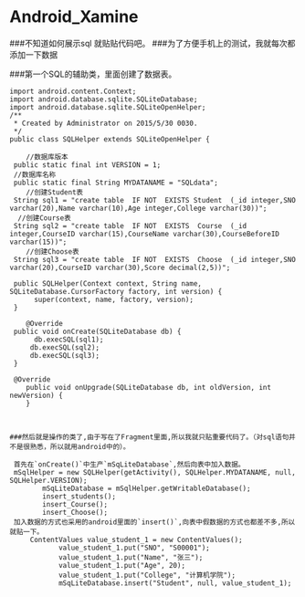 # Android_Xamine 

###不知道如何展示sql  就贴贴代码吧。
###为了方便手机上的测试，我就每次都添加一下数据

###第一个SQL的辅助类，里面创建了数据表。

    import android.content.Context;
    import android.database.sqlite.SQLiteDatabase;
    import android.database.sqlite.SQLiteOpenHelper;
    /**
     * Created by Administrator on 2015/5/30 0030.
     */
    public class SQLHelper extends SQLiteOpenHelper {

        //数据库版本
     public static final int VERSION = 1;
     //数据库名称
     public static final String MYDATANAME = "SQLdata";
        //创建Student表
     String sql1 = "create table  IF NOT  EXISTS Student  (_id integer,SNO varchar(20),Name varchar(10),Age integer,College varchar(30))";
      //创建Course表
     String sql2 = "create table  IF NOT  EXISTS  Course  (_id integer,CourseID varchar(15),CourseName varchar(30),CourseBeforeID varchar(15))";
        //创建Choose表
     String sql3 = "create table  IF NOT  EXISTS  Choose  (_id integer,SNO varchar(20),CourseID varchar(30),Score decimal(2,5))";

     public SQLHelper(Context context, String name, SQLiteDatabase.CursorFactory factory, int version) {
          super(context, name, factory, version);
     }

        @Override
     public void onCreate(SQLiteDatabase db) {
          db.execSQL(sql1);
         db.execSQL(sql2);
         db.execSQL(sql3);
     }

     @Override
        public void onUpgrade(SQLiteDatabase db, int oldVersion, int newVersion) {
        }



    ###然后就是操作的类了,由于写在了Fragment里面,所以我就只贴重要代码了。（对sql语句并不是很熟悉，所以就用android中的）。

     首先在`onCreate()`中生产`mSqLiteDatabase`,然后向表中加入数据。
     mSqlHelper = new SQLHelper(getActivity(), SQLHelper.MYDATANAME, null, SQLHelper.VERSION);
            mSqLiteDatabase = mSqlHelper.getWritableDatabase();
            insert_students();
            insert_Course();
            insert_Choose();
     加入数据的方式也采用的android里面的`insert()`,向表中假数据的方式也都差不多,所以就贴一下。
         ContentValues value_student_1 = new ContentValues();
                value_student_1.put("SNO", "S00001");
                value_student_1.put("Name", "张三");
                value_student_1.put("Age", 20);
                value_student_1.put("College", "计算机学院");
                mSqLiteDatabase.insert("Student", null, value_student_1);